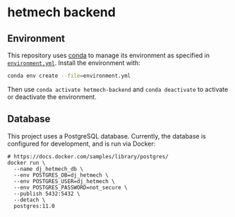 # hetmech backend


## Environment

This repository uses [conda](http://conda.pydata.org/docs/) to manage its environment as specified in [`environment.yml`](environment.yml).
Install the environment with:

```sh
conda env create --file=environment.yml
```

Then use `conda activate hetmech-backend` and `conda deactivate` to activate or deactivate the environment.

## Database

This project uses a PostgreSQL database.
Currently, the database is configured for development, and is run via Docker:

```
# https://docs.docker.com/samples/library/postgres/
docker run \
  --name dj_hetmech_db \
  --env POSTGRES_DB=dj_hetmech \
  --env POSTGRES_USER=dj_hetmech \
  --env POSTGRES_PASSWORD=not_secure \
  --publish 5432:5432 \
  --detach \
  postgres:11.0
```

